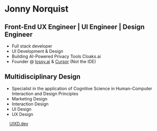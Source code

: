 Jonny Norquist
======================================================================================================================================

Front-End UX Engineer | UI Engineer | Design Engineer
--------------------
* Full stack developer
* UI Development & Design
* Building AI-Powered Privacy Tools Cloaks.ai
* Founder @ [lossy.ai](https://lossy.ai) & [Cursor](https://cursor.gg) (Not the IDE) 

Multidisciplinary Design
--------------------
* Specialist in the application of Cognitive Science in Human-Computer Interaction and Design Principles
* Marketing Design
* Interaction Design
* UI Design
* UX Design



&nbsp;&nbsp;&nbsp;&nbsp;[UIXD.dev](https://uixd.dev)
